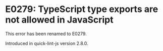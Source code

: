 # E0279: TypeScript type exports are not allowed in JavaScript

<!-- QLJS_NO_CHECK_CODE -->

This error has been renamed to E0279.

Introduced in quick-lint-js version 2.8.0.
